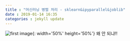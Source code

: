 ```yaml
---
title : "머신러닝 병렬 처리 - sklearn&ipyparallel&joblib"
date : 2019-01-14 16:35
categories : jekyll update
---
```


![first image](./images/ipcluster_start){: width='50%' height='50%'}
왜 안 되냐!!